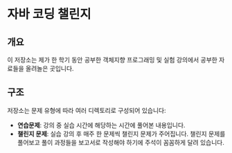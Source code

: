 # 자바 코딩 챌린지

## 개요
이 저장소는 제가 한 학기 동안 공부한 객체지향 프로그래밍 및 실험 강의에서 공부한 자료들을 올려놀은 곳입니다.

## 구조
저장소는 문제 유형에 따라 여러 디렉토리로 구성되어 있습니다:

- **연습문제**: 강의 중 실습 시간에 해당하는 시간에 풀어본 내용입니다.
- **챌린지 문제**: 실습 강의 후 매주 한 문제씩 챌린지 문제가 주어집니다. 챌린지 문제를 풀어보고 풀이 과정들을 보고서로 작성해야 하기에 주석이 꼼꼼하게 달려 있습니다.

